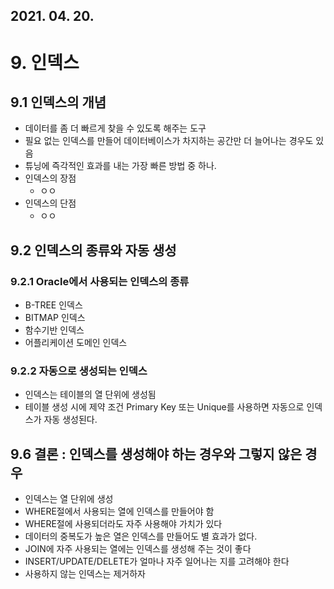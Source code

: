 ## 2021. 04. 20.



# 9. 인덱스



## 9.1 인덱스의 개념

- 데이터를 좀 더 빠르게 찾을 수 있도록 해주는 도구
- 필요 없는 인덱스를 만들어 데이터베이스가 차지하는 공간만 더 늘어나는 경우도 있음
- 튜닝에 즉각적인 효과를 내는 가장 빠른 방법 중 하나.
- 인덱스의 장점
  - ㅇㅇ
- 인덱스의 단점
  - ㅇㅇ



## 9.2 인덱스의 종류와 자동 생성



### 9.2.1 Oracle에서 사용되는 인덱스의 종류

- B-TREE 인덱스
- BITMAP 인덱스
- 함수기반 인덱스
- 어플리케이션 도메인 인덱스



### 9.2.2 자동으로 생성되는 인덱스

- 인덱스는 테이블의 열 단위에 생성됨
- 테이블 생성 시에 제약 조건 Primary Key 또는 Unique를 사용하면 자동으로 인덱스가 자동 생성된다.



## 9.6 결론 : 인덱스를 생성해야 하는 경우와 그렇지 않은 경우

- 인덱스는 열 단위에 생성
- WHERE절에서 사용되는 열에 인덱스를 만들어야 함
- WHERE절에 사용되더라도 자주 사용해야 가치가 있다
- 데이터의 중복도가 높은 열은 인덱스를 만들어도 별 효과가 없다.
- JOIN에 자주 사용되는 열에는 인덱스를 생성해 주는 것이 좋다
- INSERT/UPDATE/DELETE가 얼마나 자주 일어나는 지를 고려해야 한다
- 사용하지 않는 인덱스는 제거하자



